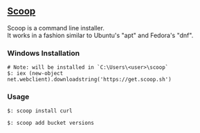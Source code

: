 ## [Scoop](https://scoop.sh/)

Scoop is a command line installer.  
It works in a fashion similar to Ubuntu's "apt" and Fedora's "dnf".  

### Windows Installation

```
# Note: will be installed in `C:\Users\<user>\scoop`
$: iex (new-object net.webclient).downloadstring('https://get.scoop.sh')
```

### Usage

```
$: scoop install curl

$: scoop add bucket versions
```
